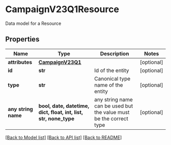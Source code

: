 # CampaignV23Q1Resource

Data model for a Resource

## Properties
Name | Type | Description | Notes
------------ | ------------- | ------------- | -------------
**attributes** | [**CampaignV23Q1**](CampaignV23Q1.md) |  | [optional] 
**id** | **str** | Id of the entity | [optional] 
**type** | **str** | Canonical type name of the entity | [optional] 
**any string name** | **bool, date, datetime, dict, float, int, list, str, none_type** | any string name can be used but the value must be the correct type | [optional]

[[Back to Model list]](../README.md#documentation-for-models) [[Back to API list]](../README.md#documentation-for-api-endpoints) [[Back to README]](../README.md)


